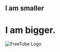 ##  I am smaller
# I am bigger.

![FreeTube Logo](https://github.com/user-attachments/assets/fb1cf81f-bfa4-40ff-9f2e-31d46fbdf980)
